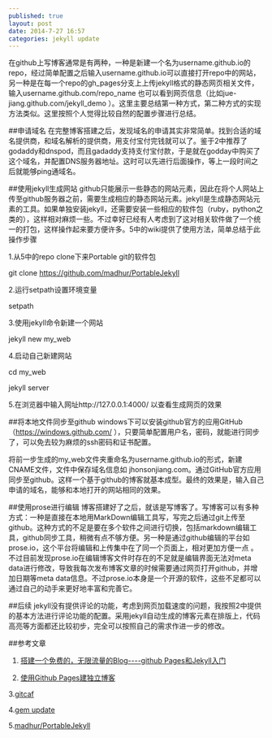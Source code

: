 ```yaml
---
published: true
layout: post
date: 2014-7-27 16:57
categories: jekyll update
---
```


在github上写博客通常是有两种，一种是新建一个名为username.github.io的repo，经过简单配置之后输入username.github.io可以直接打开repo中的网站，另一种是在每一个repo的gh_pages分支上上传jekyll格式的静态网页相关文件，输入username.github.com/repo_name 也可以看到网页信息（比如jue-jiang.github.com/jekyll_demo ）。这里主要总结第一种方式，第二种方式的实现方法类似。这里按照个人觉得比较自然的配置步骤进行总结。

##申请域名
   在完整博客搭建之后，发现域名的申请其实非常简单。找到合适的域名提供商，和域名解析的提供商，用支付宝付完钱就可以了。鉴于2中推荐了godaddy和dnspod，而且gadaddy支持支付宝付款，于是就在godday中购买了这个域名，并配置DNS服务器地址。这时可以先进行后面操作，等上一段时间之后就能够ping通域名。
   
##使用jekyll生成网站
   github只能展示一些静态的网站元素，因此在将个人网站上传至github服务器之前，需要生成相应的静态网站元素。jekyll是生成静态网站元素的工具。如果单独安装jekyll，还需要安装一些相应的软件包（ruby，python之类的），这样相对麻烦一些。不过幸好已经有人考虑到了这对相关软件做了一个统一的打包，这样操作起来要方便许多。5中的wiki提供了使用方法，简单总结于此
   操作步骤
   
   1.从5中的repo clone下来Portable git的软件包
   
   git clone https://github.com/madhur/PortableJekyll
   
   2.运行setpath设置环境变量
   
   setpath
   
   3.使用jekyll命令新建一个网站
   
   jekyll new my_web
   
   4.启动自己新建网站
   
   cd my_web
   
   jekyll server
   
   5.在浏览器中输入网址http://127.0.0.1:4000/ 以查看生成网页的效果
   
##将本地文件同步至github
   windows下可以安装github官方的应用GitHub（https://windows.github.com/ ），只要简单配置用户名，密码，就能进行同步了，可以免去较为麻烦的ssh密码和证书配置。
   
   将前一步生成的my_web文件夹重命名为username.github.io的形式，新建CNAME文件，文件中保存域名信息如 jhonsonjiang.com。通过GitHub官方应用同步至github。这样一个基于github的博客就基本成型。最终的效果是，输入自己申请的域名，能够和本地打开的网站相同的效果。
   
##使用prose进行编辑
   博客搭建好了之后，就该是写博客了。写博客可以有多种方式：一种是直接在本地用MarkDown编辑工具写，写完之后通过git上传至github。这种方式的不足是要在多个软件之间进行切换，包括markdown编辑工具，github同步工具，稍微有点不够方便。另一种是通过github编辑的平台如prose.io，这个平台将编辑和上传集中在了同一个页面上，相对更加方便一点
   。
   不过目前发现prose.io在编辑博客文件时存在的不足就是编辑界面无法对meta data进行修改，导致我每次发布博客文章的时候需要通过网页打开github，并增加日期等meta data信息。不过prose.io本身是一个开源的软件，这些不足都可以通过自己的动手来更好地丰富和完善它。

##后续
   jekyll没有提供评论的功能，考虑到网页加载速度的问题，我按照2中提供的基本方法进行评论功能的配置。采用jekyll自动生成的博客元素在排版上，代码高亮等方面都还比较初步，完全可以按照自己的需求作进一步的修改。

   
##参考文章
   
1. [搭建一个免费的，无限流量的Blog----github Pages和Jekyll入门](http://www.ruanyifeng.com/blog/2012/08/blogging_with_jekyll.html)

2. [使用Github Pages建独立博客](http://beiyuu.com/github-pages/)

3.[gitcaf](http://blog.devtang.com/blog/2014/06/02/use-gitcafe-to-host-blog/)

4.[gem update](http://www.cnblogs.com/varlxj/archive/2011/10/16/2211004.html)

5.[madhur/PortableJekyll](https://github.com/madhur/PortableJekyll)
